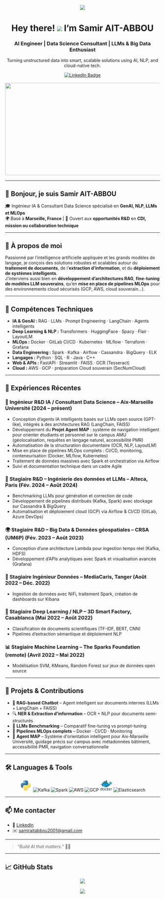 <div id="header" align="center">
  <img src="https://media.giphy.com/media/M9gbBd9nbDrOTu1Mqx/giphy.gif" width="100"/>
</div>

<div align="center">
  <h1>
    Hey there!
    <img src="https://media.giphy.com/media/hvRJCLFzcasrR4ia7z/giphy.gif" width="30px"/> I’m <strong>Samir AIT-ABBOU</strong>
  </h1>
  <h3>AI Engineer | Data Science Consultant | LLMs & Big Data Enthusiast</h3>
  <p>Turning unstructured data into smart, scalable solutions using AI, NLP, and cloud-native tech.</p>
</div>

<div id="badges" align="center">
  <a href="https://www.linkedin.com/in/samir-ait-abbou-b5090a1bb/">
    <img src="https://img.shields.io/badge/LinkedIn-blue?style=for-the-badge&logo=linkedin&logoColor=white" alt="LinkedIn Badge"/>
  </a>
  <br>
  <img src="https://komarev.com/ghpvc/?username=samir-aitabbou&style=flat-square&color=blue" alt=""/>
</div>

<div align="center">
  <img src="https://media.giphy.com/media/dWesBcTLavkZuG35MI/giphy.gif" width="600" height="300"/>
</div>

---

## 👋 Bonjour, je suis Samir AIT-ABBOU

🎓 Ingénieur IA & Consultant Data Science spécialisé en **GenAI, NLP, LLMs et MLOps**  
🌍 Basé à **Marseille, France** | 📅 Ouvert aux **opportunités R&D** en **CDI, mission ou collaboration technique**

---

## 🚀 À propos de moi

Passionné par l’intelligence artificielle appliquée et les grands modèles de langage, je conçois des solutions robustes et scalables autour du **traitement de documents**, de l’**extraction d’information**, et du **déploiement de systèmes intelligents**.  
J’interviens aussi bien en **développement d’architectures RAG**, **fine-tuning de modèles LLM souverains**, qu’en **mise en place de pipelines MLOps** pour des environnements cloud sécurisés (GCP, AWS, cloud souverain...).

---

## 🧠 Compétences Techniques

- **IA & GenAI :** RAG · LLMs · Prompt Engineering · LangChain · Agents intelligents  
- **Deep Learning & NLP :** Transformers · HuggingFace · Spacy · Flair · LayoutLM  
- **MLOps :** Docker · GitLab CI/CD · Kubernetes · MLflow · Terraform · Grafana  
- **Data Engineering :** Spark · Kafka · Airflow · Cassandra · BigQuery · ELK  
- **Langages :** Python · SQL · R · Java · C++  
- **Web & APIs :** FastAPI · Streamlit · FAISS · OCR (Tesseract)  
- **Cloud :** AWS · GCP · préparation Cloud souverain (SecNumCloud)

---

## 💼 Expériences Récentes

### 🔬 Ingénieur R&D IA / Consultant Data Science – Aix-Marseille Université (2024 – présent)  
- Conception d’agents IA intelligents basés sur LLMs open source (GPT-like), intégrés à des architectures RAG (LangChain, FAISS)  
- Développement du **Projet Agent MAP** : système de navigation intelligent pour orienter étudiants et personnel sur le campus AMU (géolocalisation, requêtes en langage naturel, accessibilité PMR)  
- Automatisation de la structuration documentaire (OCR, NLP, LayoutLM)  
- Mise en place de pipelines MLOps complets : CI/CD, monitoring, conteneurisation (Docker, MLflow, Kubernetes)  
- Traitement de données massives avec Spark et orchestration via Airflow  
- Suivi et documentation technique dans un cadre Agile

### 🤖 Stagiaire R&D – Ingénierie des données et LLMs – Alteca, Paris (Fév. 2024 – Août 2024)  
- Benchmarking LLMs pour génération et correction de code  
- Développement de pipelines distribués (Kafka, Spark) avec stockage sur Cassandra & BigQuery  
- Automatisation et déploiement cloud (GCP) via Airflow & CI/CD (GitLab, Azure DevOps)

### 🌍 Stagiaire R&D – Big Data & Données géospatiales – CRSA (UM6P) (Fév. 2023 – Août 2023)  
- Conception d’une architecture Lambda pour ingestion temps réel (Kafka, HDFS)  
- Développement d’APIs analytiques avec Spark et visualisation avancée (Grafana)

### 📡 Stagiaire Ingénieur Données – MediaCaris, Tanger (Août 2022 – Déc. 2022)  
- Ingestion de données avec NiFi, traitement Spark, création de dashboards sur Kibana

### 🧠 Stagiaire Deep Learning / NLP – 3D Smart Factory, Casablanca (Mai 2022 – Août 2022)  
- Classification de documents scientifiques (TF-IDF, BERT, CNN)  
- Pipelines d’extraction sémantique et déploiement NLP

### 📊 Stagiaire Machine Learning – The Sparks Foundation (remote) (Avril 2022 – Mai 2022)  
- Modélisation SVM, KMeans, Random Forest sur jeux de données open source

---

## 📘 Projets & Contributions

- 🧠 **RAG-based Chatbot** – Agent intelligent sur documents internes (LLMs + LangChain + FAISS)  
- 🔍 **NER & Extraction d'information** – OCR + NLP pour documents semi-structurés  
- 🧪 **LLMs Benchmarking** – Comparatif fine-tuning vs prompt-tuning  
- 🚀 **Pipelines MLOps complets** – Docker · CI/CD · Monitoring  
- 🏢 **Agent MAP** – Système d'orientation intelligent pour Aix-Marseille Université, guidage précis sur campus avec métadonnées bâtiment, accessibilité PMR, navigation conversationnelle

---

## 🛠 Languages & Tools
<p align="center">
  <img src="https://raw.githubusercontent.com/devicons/devicon/master/icons/python/python-original.svg" alt="Python" width="40" height="40"/>
  <img src="https://www.vectorlogo.zone/logos/apache_kafka/apache_kafka-icon.svg" alt="Kafka" width="40" height="40"/>
  <img src="https://www.vectorlogo.zone/logos/apache_spark/apache_spark-icon.svg" alt="Spark" width="40" height="40"/>
  <img src="https://www.vectorlogo.zone/logos/amazon_aws/amazon_aws-ar21.svg" alt="AWS" width="40" height="40"/>
  <img src="https://www.vectorlogo.zone/logos/google_cloud/google_cloud-icon.svg" alt="GCP" width="40" height="40"/>
  <img src="https://raw.githubusercontent.com/devicons/devicon/master/icons/docker/docker-original-wordmark.svg" alt="Docker" width="40" height="40"/>
  <img src="https://www.vectorlogo.zone/logos/elastic/elastic-icon.svg" alt="Elasticsearch" width="40" height="40"/>
</p>

---

## 📫 Me contacter

- 💼 [LinkedIn](https://www.linkedin.com/in/samir-ait-abbou-b5090a1bb)  
- ✉️ [samiraitabbou2001@gmail.com](mailto:samiraitabbou2001@gmail.com)

---

> *“Build AI that matters.”* 🔬🤖

---

## 📈 GitHub Stats
<p align="center">
  <img src="http://github-readme-streak-stats.herokuapp.com?user=samir-aitabbou&theme=dark&hide_border=true&border_radius=8" />
</p>
<p align="center">
  <img src="https://github-readme-stats.vercel.app/api?username=samir-aitabbou&show_icons=true&locale=en" />
</p>
